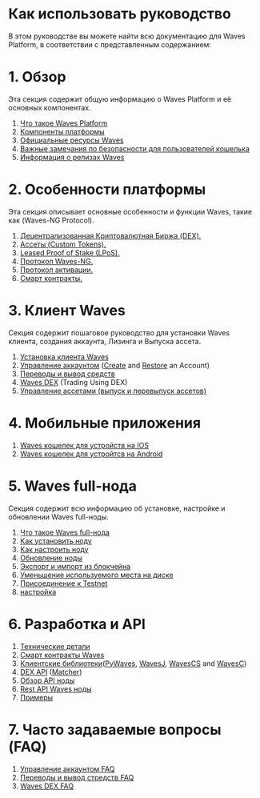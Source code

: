 # Как использовать руководство

В этом руководстве вы можете найти всю документацию для Waves Platform, в соответствии с представленным содержанием:

# 1. Обзор

Эта секция содержит общую информацию о Waves Platform и её основных компонентах.

1. [Что такое Waves Platform]()
2. [Компоненты платформы](/overview/platform-components.md)
3. [Официальные ресурсы Waves](/overview/waves-official-resources.md)
4. [Важные замечания по безопасности для пользователей кошелька](/overview/security-notes.md)
5. [Информация о релизах Waves](/overview/waves-releases.md)

# 2. Особенности платформы

Эта секция описывает основные особенности и функции Waves, такие как \(Waves-NG Protocol\).

1. [Децентрализованная Криптовалютная Биржа \(DEX\).](/platform-features/decentralized-cryptocurrency-exchange-dex.md)
2. [Ассеты \(Custom Tokens\).](/platform-features/assets-custom-tokens.md)
3. [Leased Proof of Stake \(LPoS\).](/platform-features/leased-proof-of-stake-lpos.md)
4. [Протокол Waves-NG.](/platform-features/waves-ng-protocol.md)
5. [Протокол активации.](/platform-features/activation-protocol.md)
6. [Смарт контракты.](/platform-features/smart-contracts.md)

# 3. Клиент Waves

Секция содержит пошаговое руководство для установки Waves клиента, создания аккаунта, Лизинга и Выпуска ассета.

1. [Установка клиента Waves](/waves-client/install-waves-client.md)
2. [Управление аккаунтом](/waves-client/account-management.md) \([Create](/waves-client/account-management/creating-an-account.md) and [Restore](/waves-client/account-management/restore-an-account.md) an Account\)
3. [Переводы и вывод средств](/waves-client/wallet-management.md)
4. [Waves DEX](/waves-client/waves-dex.md) \(Trading Using DEX\)
5. [Управление ассетами \(выпуск и перевыпуск ассетов\)](/waves-client/assets-management.md)

# 4. Мобильные приложения

1. [Waves кошелек для устройств на IOS](/mobile-apps/iOS.md)
2. [Waves кошелек для устройтсв на Android](//mobile-apps/android.md)

# 5. Waves full-нода

Секция содержит всю информацию об установке, настройке и обновлении Waves full-ноды.

1. [Что такое Waves full-нода](/waves-full-node/what-is-a-full-node.md)
2. [Как установить ноду](/waves-full-node/how-to-install-a-node/how-to-install-a-node.md)
3. [Как настроить ноду](/waves-full-node/how-to-configure-a-node.md)
4. [Обновление ноды](/waves-full-node/upgrading.md)
5. [Экспорт и импорт из блокчейна](/waves-full-node/export-and-import-from-the-blockchain.md)
6. [Уменьшение используемого места на диске](/waves-full-node/reducing-disk-space-usage.md)
7. [Присоединение к Testnet](/waves-full-node/joining-testnet.md)
8. [настройка](/waves-full-node/configuration.md)

# 6. Разработка и API

1. [Технические детали](/technical-details/technical-details.md)
2. [Смарт контракты Waves](/technical-details/waves-contracts-language-description.md)
3. [Клиентские библиотеки](/development-and-api/client-libraries.md)\([PyWaves](/development-and-api/client-libraries/pywaves.md), [WavesJ](/development-and-api/client-libraries/wavesj.md), [WavesCS](/development-and-api/client-libraries/wavescs.md) and [WavesC](/development-and-api/client-libraries/waves-c.md)\)
4. [DEX API](/development-and-api/dex-api.md) \([Matcher](/development-and-api/dex-api/matcher.md)\)
5. [Обзор API ноды](https://legacy.gitbook.com/book/waves-platform/wavesdocs/edit#)
6. [Rest API Waves ноды](/development-and-api/waves-node-rest-api.md)
7. [Примеры](/development-and-api/examples.md)

# 7. Часто задаваемые вопросы \(FAQ\)

1. [Управление аккаунтом FAQ](/frequently-asked-questions-faq/account-management-faq.md)
2. [Переводы и вывод стредств FAQ](/frequently-asked-questions-faq/transfers-and-gateways-faq.md)
3. [Waves DEX FAQ](/frequently-asked-questions-faq/waves-dex-faq.md)


